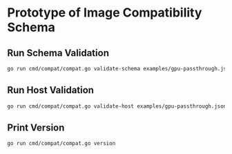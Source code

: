 # Prototype of Image Compatibility Schema

## Run Schema Validation

```bash
go run cmd/compat/compat.go validate-schema examples/gpu-passthrough.json
```

## Run Host Validation
```bash
go run cmd/compat/compat.go validate-host examples/gpu-passthrough.json
```

## Print Version
```bash
go run cmd/compat/compat.go version
```
